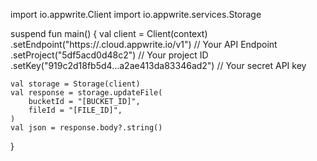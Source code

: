 import io.appwrite.Client
import io.appwrite.services.Storage

suspend fun main() {
    val client = Client(context)
      .setEndpoint("https://<REGION>.cloud.appwrite.io/v1") // Your API Endpoint
      .setProject("5df5acd0d48c2") // Your project ID
      .setKey("919c2d18fb5d4...a2ae413da83346ad2") // Your secret API key

    val storage = Storage(client)
    val response = storage.updateFile(
        bucketId = "[BUCKET_ID]",
        fileId = "[FILE_ID]",
    )
    val json = response.body?.string()
}